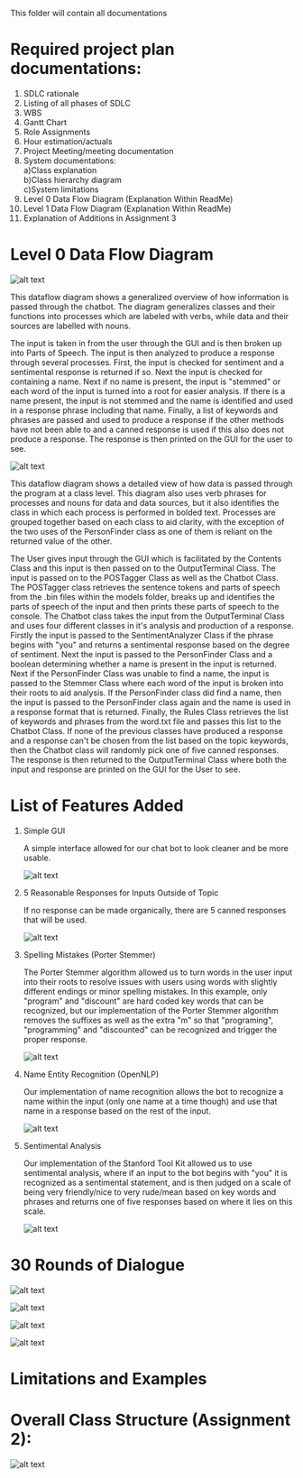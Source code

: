 This folder will contain all documentations  
# Required project plan documentations: #  
1. SDLC rationale  
2. Listing of all phases of SDLC  
3. WBS  
4. Gantt Chart
5. Role Assignments
6. Hour estimation/actuals
7. Project Meeting/meeting documentation
8. System documentations:   
    a)Class explanation  
    b)Class hierarchy diagram  
    c)System limitations  
9. Level 0 Data Flow Diagram (Explanation Within ReadMe)
10. Level 1 Data Flow Diagram  (Explanation Within ReadMe)
11. Explanation of Additions in Assignment 3
# Level 0 Data Flow Diagram #

![alt text](https://github.com/COSC310-Project-Group-8/AssignmentTwo/blob/main/Documentations/Level%200%20Data%20Flow%20Diagram.png?raw=true)

This dataflow diagram shows a generalized overview of how information is passed through the chatbot. The diagram generalizes classes and their functions into processes which are labeled with verbs, while data and their sources are labelled with nouns. 

The input is taken in from the user through the GUI and is then broken up into Parts of Speech. The input is then analyzed to produce a response through several processes. First, the input is checked for sentiment and a sentimental response is returned if so. Next the input is checked for containing a name. Next if no name is present, the input is "stemmed" or each word of the input is turned into a root for easier analysis. If there is a name present, the input is not stemmed and the name is identified and used in a response phrase including that name. Finally, a list of keywords and phrases are passed and used to produce a response if the other methods have not been able to and a canned response is used if this also does not produce a response. The response is then printed on the GUI for the user to see.

![alt text](https://github.com/COSC310-Project-Group-8/AssignmentTwo/blob/fd0bcfeda9833c60a80bb416c56657d18d4f362c/Documentations/Level%201%20Data%20Flow%20Diagram.png?raw=true)

This dataflow diagram shows a detailed view of how data is passed through the program at a class level. This diagram also uses verb phrases for processes and nouns for data and data sources, but it also identifies the class in which each process is performed in bolded text. Processes are grouped together based on each class to aid clarity, with the exception of the two uses of the PersonFinder class as one of them is reliant on the returned value of the other.

The User gives input through the GUI which is facilitated by the Contents Class and this input is then passed on to the OutputTerminal Class. The input is passed on to the POSTagger Class as well as the Chatbot Class. The POSTagger class retrieves the sentence tokens and parts of speech from the .bin files within the models folder, breaks up and identifies the parts of speech of the input and then prints these parts of speech to the console. The Chatbot class takes the input from the OutputTerminal Class and uses four different classes in it's analysis and production of a response. Firstly the input is passed to the SentimentAnalyzer Class if the phrase begins with "you" and returns a sentimental response based on the degree of sentiment. Next the input is passed to the PersonFinder Class and a boolean determining whether a name is present in the input is returned. Next if the PersonFinder Class was unable to find a name, the input is passed to the Stemmer Class where each word of the input is broken into their roots to aid analysis. If the PersonFinder class did find a name, then the input is passed to the PersonFinder class again and the name is used in a response format that is returned. Finally, the Rules Class retrieves the list of keywords and phrases from the word.txt file and passes this list to the Chatbot Class. If none of the previous classes have produced a response and a response can't be chosen from the list based on the topic keywords, then the Chatbot class will randomly pick one of five canned responses. The response is then returned to the OutputTerminal Class where both the input and response are printed on the GUI for the User to see.

# List of Features Added

1. Simple GUI

   A simple interface allowed for our chat bot to look cleaner and be more usable.

   ![alt text](https://github.com/COSC310-Project-Group-8/AssignmentTwo/blob/main/Documentations/feature1.png?raw=true)

2. 5 Reasonable Responses for Inputs Outside of Topic

   If no response can be made organically, there are 5 canned responses that will be used.

   ![alt text](https://github.com/COSC310-Project-Group-8/AssignmentTwo/blob/main/Documentations/feature2.png?raw=true)

3. Spelling Mistakes (Porter Stemmer)

   The Porter Stemmer algorithm allowed us to turn words in the user input into their roots to resolve issues with users using words with slightly different endings or minor spelling mistakes. In this example, only "program" and "discount" are hard coded key words that can be recognized, but our implementation of the Porter Stemmer algorithm removes the suffixes as well as the extra "m" so that "programing", "programming" and "discounted" can be recognized and trigger the proper response.

   ![alt text](https://github.com/COSC310-Project-Group-8/AssignmentTwo/blob/main/Documentations/feature3.png?raw=true)

4. Name Entity Recognition (OpenNLP)

   Our implementation of name recognition allows the bot to recognize a name within the input (only one name at a time though) and use that name in a response based on the rest of the input.

   ![alt text](https://github.com/COSC310-Project-Group-8/AssignmentTwo/blob/main/Documentations/feature4.png?raw=true)

5. Sentimental Analysis

   Our implementation of the Stanford Tool Kit allowed us to use sentimental analysis, where if an input to the bot begins with "you" it is recognized as a sentimental statement, and is then judged on a scale of being very friendly/nice to very rude/mean based on key words and phrases and returns one of five responses based on where it lies on this scale.

   ![alt text](https://github.com/COSC310-Project-Group-8/AssignmentTwo/blob/main/Documentations/feature5.png?raw=true)

# 30 Rounds of Dialogue

![alt text](https://github.com/COSC310-Project-Group-8/AssignmentTwo/blob/main/Documentations/30%20Rounds%20(1).png?raw=true)

![alt text](https://github.com/COSC310-Project-Group-8/AssignmentTwo/blob/main/Documentations/30%20Rounds%20(2).png?raw=true)

![alt text](https://github.com/COSC310-Project-Group-8/AssignmentTwo/blob/main/Documentations/30%20Rounds%20(3).png?raw=true)

![alt text](https://github.com/COSC310-Project-Group-8/AssignmentTwo/blob/main/Documentations/30%20Rounds%20(4).png?raw=true)

# Limitations and Examples



# Overall Class Structure (Assignment 2): #

![alt text](https://github.com/COSC310-Project-Group-8/AssignmentTwo/blob/main/Documentations/UML%20(1).png?raw=true)

